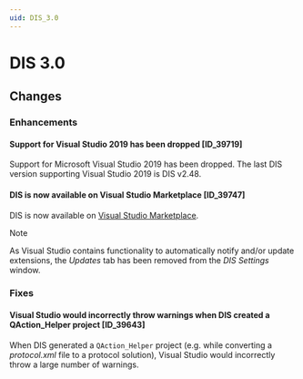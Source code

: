 ```yaml
---
uid: DIS_3.0
---
```


# DIS 3.0

## Changes

### Enhancements

#### Support for Visual Studio 2019 has been dropped [ID_39719]

Support for Microsoft Visual Studio 2019 has been dropped. The last DIS version supporting Visual Studio 2019 is DIS v2.48.

#### DIS is now available on Visual Studio Marketplace [ID_39747]

DIS is now available on [Visual Studio Marketplace](https://marketplace.visualstudio.com/items?itemName=skyline-communications.DataMinerIntegrationStudio).

> [!NOTE]
> As Visual Studio contains functionality to automatically notify and/or update extensions, the *Updates* tab has been removed from the *DIS Settings* window.

### Fixes

#### Visual Studio would incorrectly throw warnings when DIS created a QAction_Helper project [ID_39643]

When DIS generated a `QAction_Helper` project (e.g. while converting a *protocol.xml* file to a protocol solution), Visual Studio would incorrectly throw a large number of warnings.
